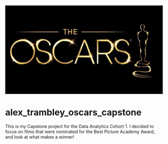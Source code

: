 ![Oscars-Logo-Statue](https://github.com/alextrambley/alex_trambley_oscars_capstone/blob/master/Oscars-Logo-Statue.jpg)

# alex_trambley_oscars_capstone
This is my Capstone project for the Data Analytics Cohort 1. I decided to focus on films that were nominated for the Best Picture Academy Award, and look at what makes a winner!
